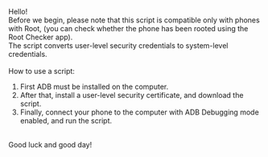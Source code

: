 Hello! <br>
Before we begin, please note that this script is compatible only with phones with Root, (you can check whether the phone has been rooted using the Root Checker app). <br>
The script converts user-level security credentials to system-level credentials. <br>
<br>
How to use a script: <br>
1. First ADB must be installed on the computer. <br>
2. After that, install a user-level security certificate, and download the script. <br>
3. Finally, connect your phone to the computer with ADB Debugging mode enabled, and run the script. <br>
<br>
Good luck and good day! 

